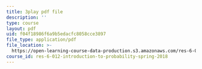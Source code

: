 ```yaml
---
title: 3play pdf file
description: ''
type: course
layout: pdf
uid: f04f18986f6a9b5edacfc8058cce3897
file_type: application/pdf
file_location: >-
  https://open-learning-course-data-production.s3.amazonaws.com/res-6-012-introduction-to-probability-spring-2018/f04f18986f6a9b5edacfc8058cce3897_uL31gpFdarc.pdf
course_id: res-6-012-introduction-to-probability-spring-2018
---
```

